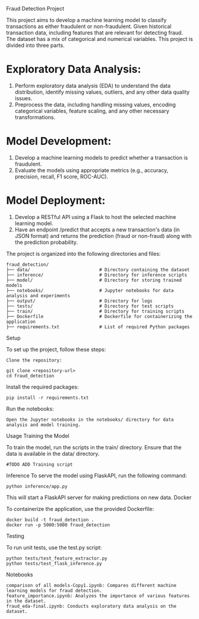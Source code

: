 Fraud Detection Project

This project aims to develop a machine learning model to classify transactions as either fraudulent or non-fraudulent.
Given historical transaction data, including features that are relevant for detecting fraud. 
The dataset has a mix of categorical and numerical variables.
This project is divided into three parts.

 Exploratory Data Analysis:
==========================
1. Perform exploratory data analysis (EDA) to understand the data distribution, identify missing values, outliers, and any other data quality issues.
2. Preprocess the data, including handling missing values, encoding categorical variables, feature scaling, and any other necessary transformations.
 
Model Development:
==========================
1. Develop a machine learning models to predict whether a transaction is fraudulent.
2. Evaluate the models using appropriate metrics (e.g., accuracy, precision, recall, F1 score, ROC-AUC).
 
Model Deployment:
==========================
1. Develop a RESTful API using a Flask to host the selected machine learning model.
2. Have an endpoint /predict that accepts a new transaction's data (in JSON format) and returns the prediction (fraud or non-fraud) along with the prediction probability.

The project is organized into the following directories and files:



    fraud_detection/
    ├── data/                          # Directory containing the dataset
    ├── inference/                     # Directory for inference scripts
    ├── model/                         # Directory for storing trained models
    ├── notebooks/                     # Jupyter notebooks for data analysis and experiments
    ├── output/                        # Directory for logs
    ├── tests/                         # Directory for test scripts
    ├── train/                         # Directory for training scripts
    ├── Dockerfile                     # Dockerfile for containerizing the application
    ├── requirements.txt               # List of required Python packages

Setup

To set up the project, follow these steps:

    Clone the repository:

    git clone <repository-url>
    cd fraud_detection

Install the required packages:

    pip install -r requirements.txt

Run the notebooks:
    
    Open the Jupyter notebooks in the notebooks/ directory for data analysis and model training.

Usage Training the Model

To train the model, run the scripts in the train/ directory. Ensure that the data is available in the data/ directory.
    
    #TODO ADD Training script


Inference
To serve the model using FlaskAPI, run the following command:


    python inference/app.py

This will start a FlaskAPI server for making predictions on new data.
Docker

To containerize the application, use the provided Dockerfile:

    docker build -t fraud_detection .
    docker run -p 5000:5000 fraud_detection

Testing

To run unit tests, use the test.py script:

    python tests/test_feature_extractor.py
    python tests/test_flask_inference.py

Notebooks

    comparison of all models-Copy1.ipynb: Compares different machine learning models for fraud detection.
    feature_importance.ipynb: Analyzes the importance of various features in the dataset.
    fraud_eda-final.ipynb: Conducts exploratory data analysis on the dataset.